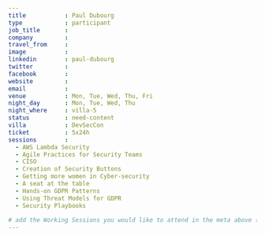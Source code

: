 ```yaml
---
title           : Paul Dubourg
type            : participant
job_title       :  
company         : 
travel_from     :
image           : 
linkedin        : paul-dubourg
twitter         : 
facebook        :
website         : 
email           :
venue           : Mon, Tue, Wed, Thu, Fri
night_day       : Mon, Tue, Wed, Thu
night_where     : villa-5
status          : need-content
villa           : DevSecCon
ticket          : 5x24h
sessions        : 
  - AWS Lambda Security
  - Agile Practices for Security Teams
  - CISO
  - Creation of Security Buttons
  - Getting more women in Cyber-security
  - A seat at the table
  - Hands-on GDPR Patterns
  - Using Threat Models for GDPR
  - Security Playbooks
  
# add the Working Sessions you would like to attend in the meta above (use the session's title) e.g. sessions (one per line): -Security Playbooks Diagrams -Hackathon Daily Sessions
---
```

